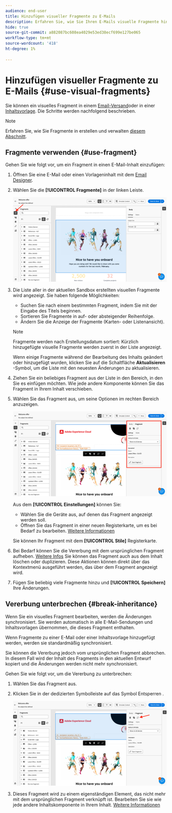```yaml
---
audience: end-user
title: Hinzufügen visueller Fragmente zu E-Mails
description: Erfahren Sie, wie Sie Ihren E-Mails visuelle Fragmente hinzufügen
hide: true
source-git-commit: a882087bc608ea4029e53ed38ecf699e127be065
workflow-type: tm+mt
source-wordcount: '418'
ht-degree: 1%

---
```


# Hinzufügen visueller Fragmente zu E-Mails {#use-visual-fragments}

Sie können ein visuelles Fragment in einem [Email-Versand](get-started-email-designer.md)oder in einer [Inhaltsvorlage](use-email-templates.md). Die Schritte werden nachfolgend beschrieben.


>[!NOTE]
>
>Erfahren Sie, wie Sie Fragmente in erstellen und verwalten [diesem Abschnitt](fragments.md).


## Fragmente verwenden {#use-fragment}

Gehen Sie wie folgt vor, um ein Fragment in einen E-Mail-Inhalt einzufügen:

1. Öffnen Sie eine E-Mail oder einen Vorlageninhalt mit dem [Email Designer](get-started-email-designer.md).

1. Wählen Sie die **[!UICONTROL Fragmente]** in der linken Leiste.

   ![](assets/fragments-in-designer.png)

1. Die Liste aller in der aktuellen Sandbox erstellten visuellen Fragmente wird angezeigt. Sie haben folgende Möglichkeiten:

   * Suchen Sie nach einem bestimmten Fragment, indem Sie mit der Eingabe des Titels beginnen.
   * Sortieren Sie Fragmente in auf- oder absteigender Reihenfolge.
   * Ändern Sie die Anzeige der Fragmente (Karten- oder Listenansicht).

   >[!NOTE]
   >
   >Fragmente werden nach Erstellungsdatum sortiert: Kürzlich hinzugefügte visuelle Fragmente werden zuerst in der Liste angezeigt.

   Wenn einige Fragmente während der Bearbeitung des Inhalts geändert oder hinzugefügt wurden, klicken Sie auf die Schaltfläche **Aktualisieren** -Symbol, um die Liste mit den neuesten Änderungen zu aktualisieren.

1. Ziehen Sie ein beliebiges Fragment aus der Liste in den Bereich, in den Sie es einfügen möchten. Wie jede andere Komponente können Sie das Fragment in Ihrem Inhalt verschieben.

1. Wählen Sie das Fragment aus, um seine Optionen im rechten Bereich anzuzeigen.

   ![](assets/fragment-right-pane.png)

   Aus dem **[!UICONTROL Einstellungen]** können Sie:

   * Wählen Sie die Geräte aus, auf denen das Fragment angezeigt werden soll.
   * Öffnen Sie das Fragment in einer neuen Registerkarte, um es bei Bedarf zu bearbeiten. [Weitere Informationen](../email/fragments.md#edit-fragments)

   Sie können Ihr Fragment mit dem **[!UICONTROL Stile]** Registerkarte.

1. Bei Bedarf können Sie die Vererbung mit dem ursprünglichen Fragment aufheben. [Weitere Infos](#break-inheritance)
Sie können das Fragment auch aus dem Inhalt löschen oder duplizieren. Diese Aktionen können direkt über das Kontextmenü ausgeführt werden, das über dem Fragment angezeigt wird.

1. Fügen Sie beliebig viele Fragmente hinzu und **[!UICONTROL Speichern]** Ihre Änderungen.

## Vererbung unterbrechen {#break-inheritance}

Wenn Sie ein visuelles Fragment bearbeiten, werden die Änderungen synchronisiert. Sie werden automatisch in alle E-Mail-Sendungen und Inhaltsvorlagen übernommen, die dieses Fragment enthalten.

Wenn Fragmente zu einer E-Mail oder einer Inhaltsvorlage hinzugefügt werden, werden sie standardmäßig synchronisiert.

Sie können die Vererbung jedoch vom ursprünglichen Fragment abbrechen. In diesem Fall wird der Inhalt des Fragments in den aktuellen Entwurf kopiert und die Änderungen werden nicht mehr synchronisiert.

Gehen Sie wie folgt vor, um die Vererbung zu unterbrechen:

1. Wählen Sie das Fragment aus.

1. Klicken Sie in der dedizierten Symbolleiste auf das Symbol Entsperren .

   ![](assets/fragment-break-inheritance.png)

1. Dieses Fragment wird zu einem eigenständigen Element, das nicht mehr mit dem ursprünglichen Fragment verknüpft ist. Bearbeiten Sie sie wie jede andere Inhaltskomponente in Ihrem Inhalt. [Weitere Informationen](content-components.md)
